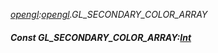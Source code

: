 _[opengl](../../modules/opengl/opengl-module.md):[opengl](../../modules/opengl/opengl-module.md).GL\_SECONDARY\_COLOR\_ARRAY_
##### Const GL\_SECONDARY\_COLOR\_ARRAY:[Int](../../modules/wonkey/wonkey-types-int.md)
